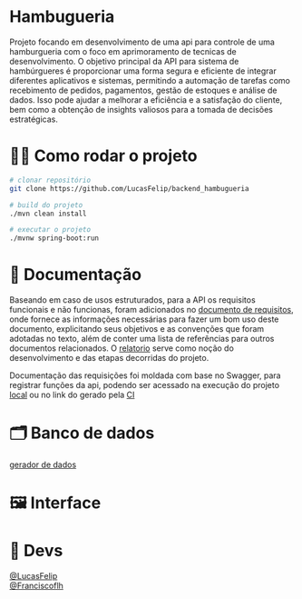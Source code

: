 # Hambugueria
Projeto focando em desenvolvimento de uma api para controle de uma  hamburgueria com o foco em aprimoramento de tecnicas de desenvolvimento. O objetivo principal da API 
para sistema de hambúrgueres é proporcionar uma forma segura e eficiente de integrar diferentes aplicativos e sistemas, permitindo a automação de tarefas como recebimento de 
pedidos, pagamentos, gestão de estoques e análise de dados. Isso pode ajudar a melhorar a eficiência e a satisfação do cliente, bem como a obtenção de insights valiosos para 
a tomada de decisões estratégicas.

# 👨‍💻 Como rodar o projeto
```bash
# clonar repositório
git clone https://github.com/LucasFelip/backend_hambugueria

# build do projeto
./mvn clean install

# executar o projeto
./mvnw spring-boot:run
``` 

# 📄 Documentação
Baseando em caso de usos estruturados, para a API os requisitos funcionais e não funcionas, foram adicionados no [documento de requisitos][documentation.api.requisitos], 
onde fornece as informações necessárias para fazer um bom uso deste documento, explicitando seus objetivos e as convenções que foram adotadas no texto, além de conter 
uma lista de referências para outros documentos relacionados. O [relatorio][documentation.api.relatorio] serve como noção do desenvolvimento e das etapas decorridas do projeto.

Documentação das requisições foi moldada com base no Swagger, para registrar funções da api, podendo ser acessado na execução do projeto [local][documentation.api.swagger.local] 
ou no link do gerado pela [CI][documentation.api.swagger.ci]

# 🗂 Banco de dados
[gerador de dados][dados.generate]

# 🖼️ Interface

# 👤 Devs
[@LucasFelip][github.autor.lucas]</br>
[@Franciscoflh][github.autor.francisco]</br>


<!-- Links -->
[example.projeto.burguer]: <https://github.com/tomtom28/springBurger>
[documentation.api.swagger.local]: <localhost:8081/swagger-ui.html>
[documentation.api.swagger.ci]: <>
[documentation.api.requisitos]:<https://1drv.ms/w/s!AngNKjRLym8qg6IqRtNBNFmgEUFxTA?e=yvCqzs>
[documentation.api.relatorio]: <https://1drv.ms/w/s!AngNKjRLym8qg6Ism1ekAiSrfGIqmw?e=0HNHC7>
[dados.generate]: <https://generatedata.com/generator>
[github.autor.lucas]: <https://github.com/LucasFelip>
[github.autor.francisco]: <https://github.com/Franciscoflh>
